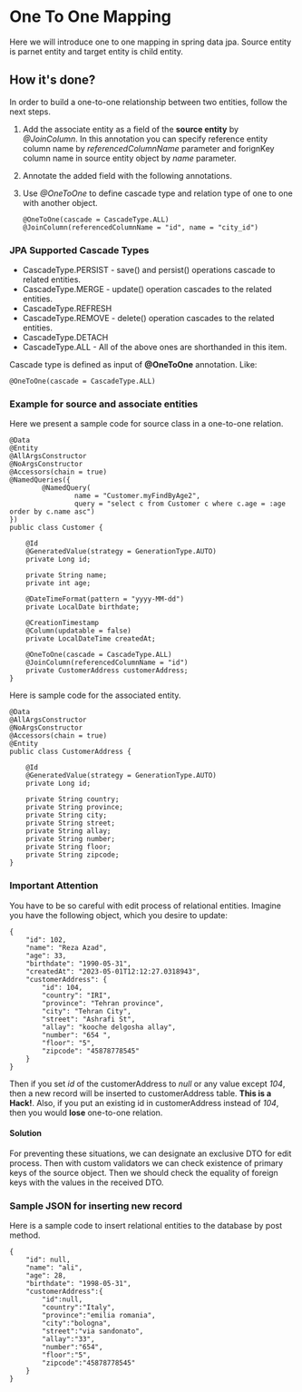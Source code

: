 # One To One Mapping

Here we will introduce one to one mapping in spring data jpa. 
Source entity is parnet entity and target entity is child entity.

## How it's done?

In order to build a one-to-one relationship between two entities, follow the next steps.

1. Add the associate entity as a field of the __source entity__ by _@JoinColumn_. In this annotation you can specify reference entity column name by _referencedColumnName_ parameter and forignKey column name in source entity object by _name_ parameter.
2. Annotate the added field with the following annotations.
3. Use _@OneToOne_ to define cascade type and relation type of one to one with another object.

    ```
    @OneToOne(cascade = CascadeType.ALL)
    @JoinColumn(referencedColumnName = "id", name = "city_id")
    ```

### JPA Supported Cascade Types

* CascadeType.PERSIST - save() and persist() operations cascade to related entities.
* CascadeType.MERGE - update() operation cascades to the related entities.
* CascadeType.REFRESH
* CascadeType.REMOVE - delete() operation cascades to the related entities.
* CascadeType.DETACH
* CascadeType.ALL - All of the above ones are shorthanded in this item.

Cascade type is defined as input of __@OneToOne__ annotation. Like:
```
@OneToOne(cascade = CascadeType.ALL)
```

### Example for source and associate entities

Here we present a sample code for source class in a one-to-one relation.

```
@Data
@Entity
@AllArgsConstructor
@NoArgsConstructor
@Accessors(chain = true)
@NamedQueries({
        @NamedQuery(
                name = "Customer.myFindByAge2",
                query = "select c from Customer c where c.age = :age order by c.name asc")
})
public class Customer {

    @Id
    @GeneratedValue(strategy = GenerationType.AUTO)
    private Long id;

    private String name;
    private int age;

    @DateTimeFormat(pattern = "yyyy-MM-dd")
    private LocalDate birthdate;

    @CreationTimestamp
    @Column(updatable = false)
    private LocalDateTime createdAt;

    @OneToOne(cascade = CascadeType.ALL)
    @JoinColumn(referencedColumnName = "id")
    private CustomerAddress customerAddress;
}
```

Here is sample code for the associated entity.

```
@Data
@AllArgsConstructor
@NoArgsConstructor
@Accessors(chain = true)
@Entity
public class CustomerAddress {

    @Id
    @GeneratedValue(strategy = GenerationType.AUTO)
    private Long id;

    private String country;
    private String province;
    private String city;
    private String street;
    private String allay;
    private String number;
    private String floor;
    private String zipcode;
}
```

### Important Attention
You have to be so careful with edit process of relational entities. Imagine you have the 
following object, which you desire to update:

```
{
    "id": 102,
    "name": "Reza Azad",
    "age": 33,
    "birthdate": "1990-05-31",
    "createdAt": "2023-05-01T12:12:27.0318943",
    "customerAddress": {
        "id": 104,
        "country": "IRI",
        "province": "Tehran province",
        "city": "Tehran City",
        "street": "Ashrafi St",
        "allay": "kooche delgosha allay",
        "number": "654 ",
        "floor": "5",
        "zipcode": "45878778545"
    }
}
```

Then if you set _id_ of the customerAddress to _null_ or any value except _104_, then
a new record will be inserted to customerAddress table. __This is a Hack!__. Also, if 
you put an existing id in customerAddress instead of _104_, then you would __lose__ 
one-to-one relation. 

#### Solution
For preventing these situations, we can designate an exclusive DTO for edit process.
Then with custom validators we can check existence of primary keys of the source
object. Then we should check the equality of foreign keys with the values in the
received DTO.

### Sample JSON for inserting new record

Here is a sample code to insert relational entities to the database by post method.

```
{
    "id": null,
    "name": "ali",
    "age": 28,
    "birthdate": "1998-05-31",
    "customerAddress":{
        "id":null,
        "country":"Italy",
        "province":"emilia romania",
        "city":"bologna",
        "street":"via sandonato",
        "allay":"33",
        "number":"654",
        "floor":"5",
        "zipcode":"45878778545"
    }
}
```


